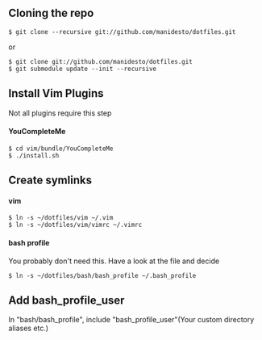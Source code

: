 ## Cloning the repo ##
```
$ git clone --recursive git://github.com/manidesto/dotfiles.git
```
or
```
$ git clone git://github.com/manidesto/dotfiles.git
$ git submodule update --init --recursive
```

## Install Vim Plugins ##
Not all plugins require this step
#### YouCompleteMe ####
```
$ cd vim/bundle/YouCompleteMe
$ ./install.sh
```
## Create symlinks ##
#### vim ####
```
$ ln -s ~/dotfiles/vim ~/.vim
$ ln -s ~/dotfiles/vim/vimrc ~/.vimrc
```

#### bash profile ####
You probably don't need this. Have a look at the file and decide
```
$ ln -s ~/dotfiles/bash/bash_profile ~/.bash_profile
```

## Add bash_profile_user ##
In "bash/bash_profile", include "bash_profile_user"(Your custom directory aliases etc.)
